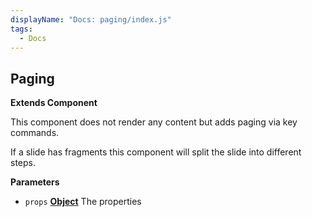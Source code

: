 ```yaml
---
displayName: "Docs: paging/index.js"
tags: 
  - Docs
---
```


<!-- Generated by documentation.js. Update this documentation by updating the source code. -->

## Paging

**Extends Component**

This component does not render any content but adds paging via key
commands.

If a slide has fragments this component will split the slide into
different steps.

**Parameters**

-   `props` **[Object][1]** The properties

[1]: https://developer.mozilla.org/docs/Web/JavaScript/Reference/Global_Objects/Object

